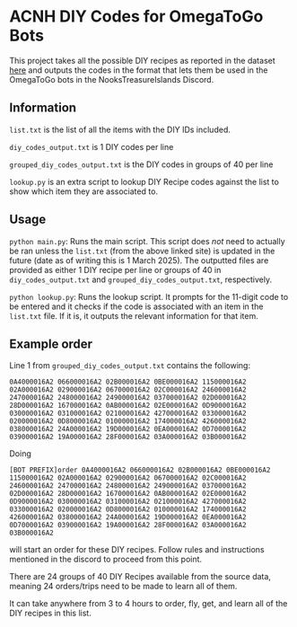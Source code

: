 # ACNH DIY Codes for OmegaToGo Bots
This project takes all the possible DIY recipes as reported in the dataset [here](https://mpql.net/tools/acnh/codes/item-list/) and outputs the codes in the format that lets them be used in the OmegaToGo bots in the NooksTreasureIslands Discord.

## Information
`list.txt` is the list of all the items with the DIY IDs included.

`diy_codes_output.txt` is 1 DIY codes per line

`grouped_diy_codes_output.txt` is the DIY codes in groups of 40 per line

`lookup.py` is an extra script to lookup DIY Recipe codes against the list to show which item they
are associated to.


## Usage
`python main.py`: Runs the main script. This script does *not* need to actually be ran unless the `list.txt` (from the above linked site) is updated in the future (date as of writing this is 1 March 2025). The outputted files are provided as either 1 DIY recipe per line or groups of 40 in `diy_codes_output.txt` and `grouped_diy_codes_output.txt`, respectively.

`python lookup.py`: Runs the lookup script. It prompts for the 11-digit code to be entered and it checks if the code is associated with an item in the `list.txt` file. If it is, it outputs the relevant information for that item.

## Example order
Line 1 from `grouped_diy_codes_output.txt` contains the following:
```
0A4000016A2 066000016A2 02B000016A2 0BE000016A2 115000016A2 02A000016A2 029000016A2 067000016A2 02C000016A2 246000016A2 247000016A2 248000016A2 249000016A2 037000016A2 02D000016A2 28D000016A2 167000016A2 0AB000016A2 02E000016A2 0D9000016A2 030000016A2 031000016A2 021000016A2 427000016A2 033000016A2 020000016A2 0D8000016A2 010000016A2 174000016A2 426000016A2 038000016A2 24A000016A2 19D000016A2 0EA000016A2 0D7000016A2 039000016A2 19A000016A2 28F000016A2 03A000016A2 03B000016A2
```

Doing 
```
[BOT PREFIX]order 0A4000016A2 066000016A2 02B000016A2 0BE000016A2 115000016A2 02A000016A2 029000016A2 067000016A2 02C000016A2 246000016A2 247000016A2 248000016A2 249000016A2 037000016A2 02D000016A2 28D000016A2 167000016A2 0AB000016A2 02E000016A2 0D9000016A2 030000016A2 031000016A2 021000016A2 427000016A2 033000016A2 020000016A2 0D8000016A2 010000016A2 174000016A2 426000016A2 038000016A2 24A000016A2 19D000016A2 0EA000016A2 0D7000016A2 039000016A2 19A000016A2 28F000016A2 03A000016A2 03B000016A2
```
will start an order for these DIY recipes. Follow rules and instructions mentioned in the discord to proceed from this point.

There are 24 groups of 40 DIY Recipes available from the source data, meaning 24 orders/trips need to be made to learn all of them.

It can take anywhere from 3 to 4 hours to order, fly, get, and learn all of the DIY recipes in this list.